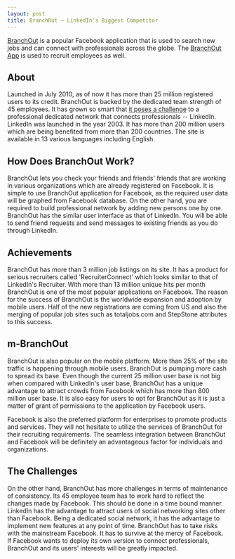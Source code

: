 ```yaml
---
layout: post
title: BranchOut – LinkedIn's Biggest Competitor
---
```


<a href="http://branchout.com/">BranchOut</a> is a popular Facebook application that is used to search new jobs and can connect with professionals across the globe. The <a href="http://apps.facebook.com/branchout/">BranchOut App</a> is used to recruit employees as well. 

## About

Launched in July 2010, as of now it has more than 25 million registered users to its credit.  BranchOut is backed by the dedicated team strength of 45 employees. It has grown so smart that <a href="http://www.forbes.com/sites/tomtaulli/2012/04/19/branchout-looks-to-dethrone-linkedin/">it poses a challenge</a> to a professional dedicated network that connects professionals -- LinkedIn. LinkedIn was launched in the year 2003. It has more than 200 million users which are being benefited from more than 200 countries. The site is available in 13 various languages including English.

## How Does BranchOut Work?

BranchOut lets you check your friends and friends' friends that are working in various organizations which are already registered on Facebook. It is simple to use BranchOut application for Facebook, as the required user data will be graphed from Facebook database. On the other hand, you are required to build professional network by adding new persons one by one. BranchOut has the similar user interface as that of LinkedIn. You will be able to send friend requests and send messages to existing friends as you do through LinkedIn. 

## Achievements

BranchOut has more than 3 million job listings on its site. It has a product for serious recruiters called 'RecruiterConnect' which looks similar to that of LinkedIn's Recruiter. With more than 13 million unique hits per month BranchOut is one of the most popular applications on Facebook. The reason for the success of BranchOut is the worldwide expansion and adoption by mobile users. Half of the new registrations are coming from US and also the merging of popular job sites such as totaljobs.com and StepStone attributes to this success. 

## m-BranchOut

BranchOut is also popular on the mobile platform. More than 25% of the site traffic is happening through mobile users. BranchOut is pumping more cash to spread its base. Even though the current 25 million user base is not big when compared with LinkedIn's user base, BranchOut has a unique advantage to attract crowds from Facebook which has more than 800 million user base. It is also easy for users to opt for BranchOut as it is just a matter of grant of permissions to the application by Facebook users.

Facebook is also the preferred platform for enterprises to promote products and services. They will not hesitate to utilize the services of BranchOut for their recruiting requirements. The seamless integration between BranchOut and Facebook will be definitely an advantageous factor for individuals and organizations. 

## The Challenges

On the other hand, BranchOut has more challenges in terms of maintenance of consistency. Its 45 employee team has to work hard to reflect the changes made by Facebook. This should be done in a time bound manner. LinkedIn has the advantage to attract users of social networking sites other than Facebook. Being a dedicated social network, it has the advantage to implement new features at any point of time. BranchOut has to take risks with the mainstream Facebook. It has to survive at the mercy of Facebook. If Facebook wants to deploy its own version to connect professionals, BranchOut and its users' interests will be greatly impacted.
